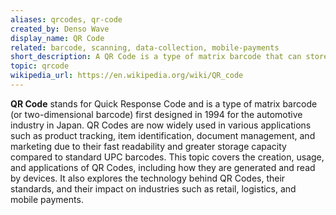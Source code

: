 ```yaml
---
aliases: qrcodes, qr-code
created_by: Denso Wave
display_name: QR Code
related: barcode, scanning, data-collection, mobile-payments
short_description: A QR Code is a type of matrix barcode that can store a variety of data.
topic: qrcode
wikipedia_url: https://en.wikipedia.org/wiki/QR_code
---
```

**QR Code** stands for Quick Response Code and is a type of matrix barcode (or two-dimensional barcode) first designed in 1994 for the automotive industry in Japan. QR Codes are now widely used in various applications such as product tracking, item identification, document management, and marketing due to their fast readability and greater storage capacity compared to standard UPC barcodes. This topic covers the creation, usage, and applications of QR Codes, including how they are generated and read by devices. It also explores the technology behind QR Codes, their standards, and their impact on industries such as retail, logistics, and mobile payments.
